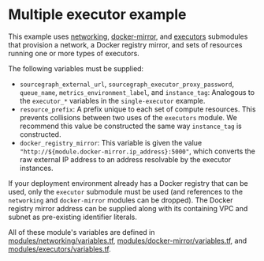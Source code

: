 # Multiple executor example

This example uses [networking](https://registry.terraform.io/modules/sourcegraph/executors/aws/5.10.0/submodules/networking), [docker-mirror](https://registry.terraform.io/modules/sourcegraph/executors/aws/5.10.0/submodules/docker-mirror), and [executors](https://registry.terraform.io/modules/sourcegraph/executors/aws/5.10.0/submodules/executors) submodules that provision a network, a Docker registry mirror, and sets of resources running one or more types of executors.

The following variables must be supplied:

- `sourcegraph_external_url`, `sourcegraph_executor_proxy_password`, `queue_name`, `metrics_environment_label`, and `instance_tag`: Analogous to the `executor_*` variables in the `single-executor` example.
- `resource_prefix`: A prefix unique to each set of compute resources. This prevents collisions between two uses of the `executors` module. We recommend this value be constructed the same way `instance_tag` is constructed.
- `docker_registry_mirror`: This variable is given the value `"http://${module.docker-mirror.ip_address}:5000"`, which converts the raw external IP address to an address resolvable by the executor instances.

If your deployment environment already has a Docker registry that can be used, only the `executor` submodule must be used (and references to the `networking` and `docker-mirror` modules can be dropped). The Docker registry mirror address can be supplied along with its containing VPC and subnet as pre-existing identifier literals.

All of these module's variables are defined in [modules/networking/variables.tf](https://github.com/sourcegraph/terraform-aws-executors/blob/v5.10.0/modules/networking/variables.tf), [modules/docker-mirror/variables.tf](https://github.com/sourcegraph/terraform-aws-executors/blob/v5.10.0/modules/docker-mirror/variables.tf), and [modules/executors/variables.tf](https://github.com/sourcegraph/terraform-aws-executors/blob/v5.10.0/modules/executors/variables.tf).

